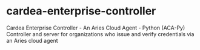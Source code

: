 # cardea-enterprise-controller
Cardea Enterprise Controller - An Aries Cloud Agent - Python (ACA-Py) Controller and server for organizations who issue and verify credentials via an Aries cloud agent
